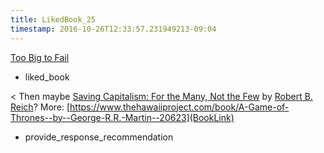 ```yaml
---
title: LikedBook_25
timestamp: 2016-10-26T12:33:57.231949213-09:04
---
```


[Too Big to Fail](BookTitle)
* liked_book

< Then maybe [Saving Capitalism: For the Many, Not the Few](BookTitle) by [Robert B. Reich](AuthorName)? More: [https://www.thehawaiiproject.com/book/A-Game-of-Thrones--by--George-R.R.-Martin--20623](BookLink)
* provide_response_recommendation
